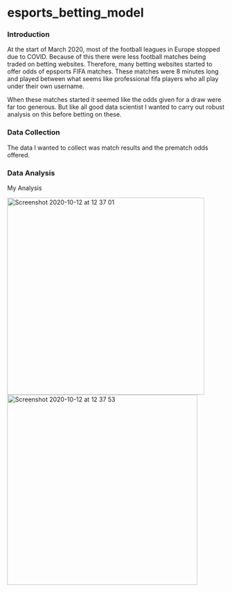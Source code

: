 # esports_betting_model

### Introduction
At the start of March 2020, most of the football leagues in Europe stopped due to COVID. Because of this there were less football matches being traded on betting websites. Therefore, many betting websites started to offer odds of epsports FIFA matches. These matches were 8 minutes long and played between what seems like professional fifa players who all play under their own username.

When these matches started it seemed like the odds given for a draw were far too generous. But like all good data scientist I wanted to carry out robust analysis on this before betting on these.

### Data Collection
The data I wanted to collect was match results and the prematch odds offered. 

### Data Analysis
My Analysis

<img width="455" alt="Screenshot 2020-10-12 at 12 37 01" src="https://user-images.githubusercontent.com/72214007/95737272-b57e3e80-0c87-11eb-88b9-3043fc59aca7.png">
<img width="439" alt="Screenshot 2020-10-12 at 12 37 53" src="https://user-images.githubusercontent.com/72214007/95737311-c6c74b00-0c87-11eb-8c78-8a7835b65a46.png">
